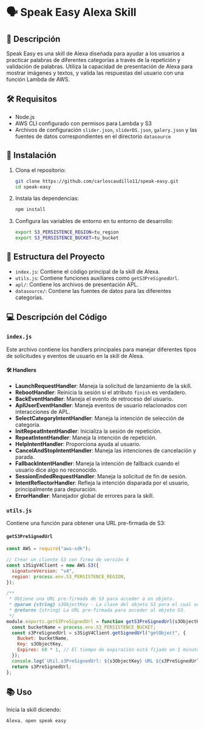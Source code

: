# 🗣️ Speak Easy Alexa Skill

## 📄 Descripción

Speak Easy es una skill de Alexa diseñada para ayudar a los usuarios a practicar palabras de diferentes categorías a través de la repetición y validación de palabras. Utiliza la capacidad de presentación de Alexa para mostrar imágenes y textos, y valida las respuestas del usuario con una función Lambda de AWS.

## 🛠️ Requisitos

- Node.js
- AWS CLI configurado con permisos para Lambda y S3
- Archivos de configuración `slider.json`, `sliderDS.json`, `galery.json` y las fuentes de datos correspondientes en el directorio `datasource`

## 🚀 Instalación

1. Clona el repositorio:

   ```bash
   git clone https://github.com/carloscaudillo11/speak-easy.git
   cd speak-easy
   ```

2. Instala las dependencias:

   ```bash
   npm install
   ```

3. Configura las variables de entorno en tu entorno de desarrollo:

   ```bash
   export S3_PERSISTENCE_REGION=tu_region
   export S3_PERSISTENCE_BUCKET=tu_bucket
   ```

## 📂 Estructura del Proyecto

- `index.js`: Contiene el código principal de la skill de Alexa.
- `utils.js`: Contiene funciones auxiliares como `getS3PreSignedUrl`.
- `apl/`: Contiene los archivos de presentación APL.
- `datasource/`: Contiene las fuentes de datos para las diferentes categorías.

## 💻 Descripción del Código

### `index.js`

Este archivo contiene los handlers principales para manejar diferentes tipos de solicitudes y eventos de usuario en la skill de Alexa.

#### 🛠️ Handlers

- **LaunchRequestHandler**: Maneja la solicitud de lanzamiento de la skill.
- **RebootHandler**: Reinicia la sesión si el atributo `finish` es verdadero.
- **BackEventHandler**: Maneja el evento de retroceso del usuario.
- **AplUserEventHandler**: Maneja eventos de usuario relacionados con interacciones de APL.
- **SelectCategoryIntentHandler**: Maneja la intención de selección de categoría.
- **InitRepeatIntentHandler**: Inicializa la sesión de repetición.
- **RepeatIntentHandler**: Maneja la intención de repetición.
- **HelpIntentHandler**: Proporciona ayuda al usuario.
- **CancelAndStopIntentHandler**: Maneja las intenciones de cancelación y parada.
- **FallbackIntentHandler**: Maneja la intención de fallback cuando el usuario dice algo no reconocido.
- **SessionEndedRequestHandler**: Maneja la solicitud de fin de sesión.
- **IntentReflectorHandler**: Refleja la intención disparada por el usuario, principalmente para depuración.
- **ErrorHandler**: Manejador global de errores para la skill.

### `utils.js`

Contiene una función para obtener una URL pre-firmada de S3:

#### `getS3PreSignedUrl`

```javascript
const AWS = require("aws-sdk");

// Crear un cliente S3 con firma de versión 4
const s3SigV4Client = new AWS.S3({
  signatureVersion: "v4",
  region: process.env.S3_PERSISTENCE_REGION,
});

/**
 * Obtiene una URL pre-firmada de S3 para acceder a un objeto.
 * @param {string} s3ObjectKey - La clave del objeto S3 para el cual se desea obtener la URL pre-firmada.
 * @returns {string} La URL pre-firmada para acceder al objeto S3.
 */
module.exports.getS3PreSignedUrl = function getS3PreSignedUrl(s3ObjectKey) {
  const bucketName = process.env.S3_PERSISTENCE_BUCKET;
  const s3PreSignedUrl = s3SigV4Client.getSignedUrl("getObject", {
    Bucket: bucketName,
    Key: s3ObjectKey,
    Expires: 60 * 1, // El tiempo de expiración está fijado en 1 minuto
  });
  console.log(`Util.s3PreSignedUrl: ${s3ObjectKey} URL ${s3PreSignedUrl}`);
  return s3PreSignedUrl;
};
```

## 📚 Uso

Inicia la skill diciendo:

```css
Alexa, open speak easy
```
